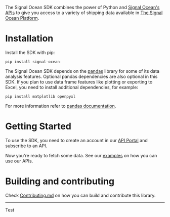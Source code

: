 The Signal Ocean SDK combines the power of Python and [Signal Ocean's APIs](https://apis.signalocean.com/) to give you access to a variety of shipping data available in [The Signal Ocean Platform](https://www.signalocean.com/platform).

# Installation

Install the SDK with pip:
```
pip install signal-ocean
```

The Signal Ocean SDK depends on the [pandas](https://pandas.pydata.org/) library for some of its data analysis features. Optional pandas dependencies are also optional in this SDK. If you plan to use data frame features like plotting or exporting to Excel, you need to install additional dependencies, for example:
```
pip install matplotlib openpyxl
```
For more information refer to [pandas documentation](https://pandas.pydata.org/pandas-docs/stable/getting_started/install.html#optional-dependencies).

# Getting Started

To use the SDK, you need to create an account in our [API Portal](https://apis.signalocean.com/) and subscribe to an API.

Now you're ready to fetch some data. See our [examples](docs\examples) on how you can use our APIs.

# Building and contributing

Check [Contributing.md](Contributing.md) on how you can build and contribute this library. 
___
Test
